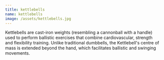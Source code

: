 ```yaml
---
title: kettlebells
name: kettlebells
image: /assets/kettlebells.jpg
---
```

Kettlebells are cast-iron weights (resembling a cannonball with a handle) used to perform ballistic exercises that combine cardiovascular, strength and flexibility training. Unlike traditional dumbbells, the Kettlebell's centre of mass is extended beyond the hand, which facilitates ballistic and swinging movements.